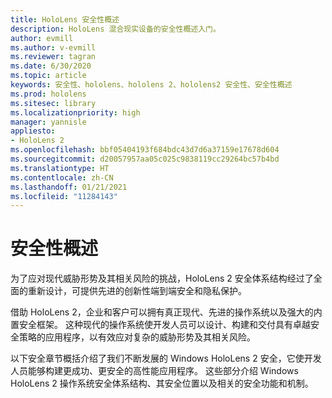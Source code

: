 ```yaml
---
title: HoloLens 安全性概述
description: HoloLens 混合现实设备的安全性概述入门。
author: evmill
ms.author: v-evmill
ms.reviewer: tagran
ms.date: 6/30/2020
ms.topic: article
keywords: 安全性、hololens、hololens 2、hololens2 安全性、安全性概述
ms.prod: hololens
ms.sitesec: library
ms.localizationpriority: high
manager: yannisle
appliesto:
- HoloLens 2
ms.openlocfilehash: bbf05404193f684bdc43d7d6a37159e17678d604
ms.sourcegitcommit: d20057957aa05c025c9838119cc29264bc57b4bd
ms.translationtype: HT
ms.contentlocale: zh-CN
ms.lasthandoff: 01/21/2021
ms.locfileid: "11284143"
---
```

# 安全性概述

为了应对现代威胁形势及其相关风险的挑战，HoloLens 2 安全体系结构经过了全面的重新设计，可提供先进的创新性端到端安全和隐私保护。

借助 HoloLens 2，企业和客户可以拥有真正现代、先进的操作系统以及强大的内置安全框架。 这种现代的操作系统使开发人员可以设计、构建和交付具有卓越安全策略的应用程序，以有效应对复杂的威胁形势及其相关风险。 

以下安全章节概括介绍了我们不断发展的 Windows HoloLens 2 安全，它使开发人员能够构建更成功、更安全的高性能应用程序。 这些部分介绍 Windows HoloLens 2 操作系统安全体系结构、其安全位置以及相关的安全功能和机制。
